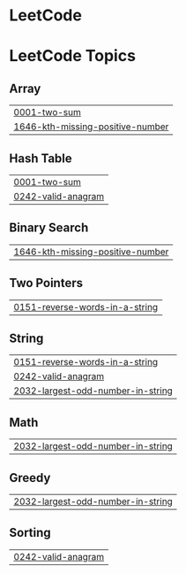 # LeetCode
<!---LeetCode Topics Start-->
# LeetCode Topics
## Array
|  |
| ------- |
| [0001-two-sum](https://github.com/sarathbabu123/LeetCode/tree/master/0001-two-sum) |
| [1646-kth-missing-positive-number](https://github.com/sarathbabu123/LeetCode/tree/master/1646-kth-missing-positive-number) |
## Hash Table
|  |
| ------- |
| [0001-two-sum](https://github.com/sarathbabu123/LeetCode/tree/master/0001-two-sum) |
| [0242-valid-anagram](https://github.com/sarathbabu123/LeetCode/tree/master/0242-valid-anagram) |
## Binary Search
|  |
| ------- |
| [1646-kth-missing-positive-number](https://github.com/sarathbabu123/LeetCode/tree/master/1646-kth-missing-positive-number) |
## Two Pointers
|  |
| ------- |
| [0151-reverse-words-in-a-string](https://github.com/sarathbabu123/LeetCode/tree/master/0151-reverse-words-in-a-string) |
## String
|  |
| ------- |
| [0151-reverse-words-in-a-string](https://github.com/sarathbabu123/LeetCode/tree/master/0151-reverse-words-in-a-string) |
| [0242-valid-anagram](https://github.com/sarathbabu123/LeetCode/tree/master/0242-valid-anagram) |
| [2032-largest-odd-number-in-string](https://github.com/sarathbabu123/LeetCode/tree/master/2032-largest-odd-number-in-string) |
## Math
|  |
| ------- |
| [2032-largest-odd-number-in-string](https://github.com/sarathbabu123/LeetCode/tree/master/2032-largest-odd-number-in-string) |
## Greedy
|  |
| ------- |
| [2032-largest-odd-number-in-string](https://github.com/sarathbabu123/LeetCode/tree/master/2032-largest-odd-number-in-string) |
## Sorting
|  |
| ------- |
| [0242-valid-anagram](https://github.com/sarathbabu123/LeetCode/tree/master/0242-valid-anagram) |
<!---LeetCode Topics End-->